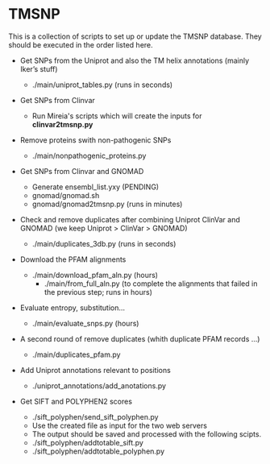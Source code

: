 # TMSNP

This is a collection of scripts to set up or update the TMSNP database. They should be executed in the order listed here.

- Get SNPs from the Uniprot and also the TM helix annotations (mainly Iker’s stuff)
  - ./main/uniprot_tables.py (runs in seconds)

- Get SNPs from Clinvar
  - Run Mireia's scripts which will create the inputs for **clinvar2tmsnp.py**
  
- Remove proteins swith non-pathogenic SNPs
  -  ./main/nonpathogenic_proteins.py 

- Get SNPs from Clinvar and GNOMAD 
  - Generate ensembl_list.yxy (PENDING)
  - gnomad/gnomad.sh
  - gnomad/gnomad2tmsnp.py (runs in minutes)

- Check and remove duplicates after combining Uniprot ClinVar and GNOMAD (we keep Uniprot > ClinVar > GNOMAD)
  - ./main/duplicates_3db.py (runs in seconds)
  
- Download the PFAM alignments
  - ./main/download_pfam_aln.py (hours) 
      - ./main/from_full_aln.py (to complete the alignments that failed in the previous step; runs in hours)

- Evaluate entropy, substitution…
  - ./main/evaluate_snps.py (hours)

- A second round of remove duplicates (whith duplicate PFAM records ...)
  - ./main/duplicates_pfam.py
  
- Add Uniprot annotations relevant to positions
  - ./uniprot_annotations/add_anotations.py

- Get SIFT and POLYPHEN2 scores
  - ./sift_polyphen/send_sift_polyphen.py
  - Use the created file as input for the two web servers
  - The output should be saved and processed with the following scipts.
  - ./sift_polyphen/addtotable_sift.py
  - ./sift_polyphen/addtotable_polyphen.py